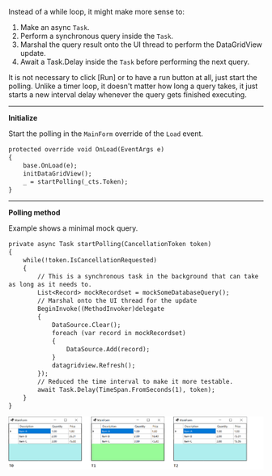 Instead of a while loop, it might make more sense to:

1. Make an async `Task`.
2. Perform a synchronous query inside the `Task`. 
3. Marshal the query result onto the UI thread to perform the DataGridView update. 
4. Await a Task.Delay inside the `Task` before performing the next query.

It is not necessary to click [Run] or to have a run button at all, just start the polling. Unlike a timer loop, it doesn't matter how long a query takes, it just starts a new interval delay whenever the query gets finished executing.

***
**Initialize**

Start the polling in the `MainForm` override of the `Load` event.
```
protected override void OnLoad(EventArgs e)
{
    base.OnLoad(e);
    initDataGridView();
    _ = startPolling(_cts.Token);
}
```

***
**Polling method**

Example shows a minimal mock query.
```
private async Task startPolling(CancellationToken token)
{
    while(!token.IsCancellationRequested)
    {
        // This is a synchronous task in the background that can take as long as it needs to.
        List<Record> mockRecordset = mockSomeDatabaseQuery();
        // Marshal onto the UI thread for the update
        BeginInvoke((MethodInvoker)delegate 
        {
            DataSource.Clear();
            foreach (var record in mockRecordset)
            {
                DataSource.Add(record);
            }
            datagridview.Refresh();
        });
        // Reduced the time interval to make it more testable.
        await Task.Delay(TimeSpan.FromSeconds(1), token);
    }
}
```

![Screenshot](https://github.com/IVSoftware/refresh-dgv-from-query-every-minute/blob/master/refresh_dgv_from_query_every_minute/Screenshots/screenshot.png)

